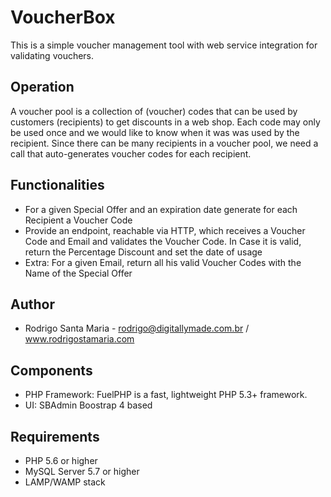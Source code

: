 # VoucherBox
This is a simple voucher management tool with web service integration for validating vouchers.

## Operation
A voucher pool is a collection of (voucher) codes that can be used by customers (recipients) to get discounts in a web shop.
Each code may only be used once and we would like to know when it was was used by the recipient.
Since there can be many recipients in a voucher pool, we need a call that auto-generates voucher codes for each recipient.

## Functionalities
- For a given Special Offer and an expiration date generate for each Recipient a Voucher Code
- Provide an endpoint, reachable via HTTP, which receives a Voucher Code and Email and validates the Voucher Code. In Case it is valid, return the Percentage Discount and set the date of usage
- Extra: For a given Email, return all his valid Voucher Codes with the Name of the Special Offer

## Author
* Rodrigo Santa Maria - rodrigo@digitallymade.com.br / www.rodrigostamaria.com

## Components
* PHP Framework: FuelPHP is a fast, lightweight PHP 5.3+ framework.
* UI: SBAdmin Boostrap 4 based 

## Requirements
* PHP 5.6 or higher
* MySQL Server 5.7 or higher
* LAMP/WAMP stack